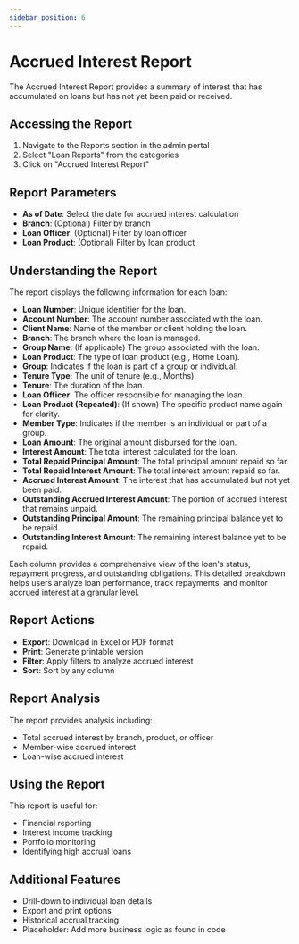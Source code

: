 ```yaml
---
sidebar_position: 6
---
```


# Accrued Interest Report

The Accrued Interest Report provides a summary of interest that has accumulated on loans but has not yet been paid or received.

## Accessing the Report

1. Navigate to the Reports section in the admin portal
2. Select "Loan Reports" from the categories
3. Click on "Accrued Interest Report"

## Report Parameters

- **As of Date**: Select the date for accrued interest calculation
- **Branch**: (Optional) Filter by branch
- **Loan Officer**: (Optional) Filter by loan officer
- **Loan Product**: (Optional) Filter by loan product

## Understanding the Report

The report displays the following information for each loan:

- **Loan Number**: Unique identifier for the loan.
- **Account Number**: The account number associated with the loan.
- **Client Name**: Name of the member or client holding the loan.
- **Branch**: The branch where the loan is managed.
- **Group Name**: (If applicable) The group associated with the loan.
- **Loan Product**: The type of loan product (e.g., Home Loan).
- **Group**: Indicates if the loan is part of a group or individual.
- **Tenure Type**: The unit of tenure (e.g., Months).
- **Tenure**: The duration of the loan.
- **Loan Officer**: The officer responsible for managing the loan.
- **Loan Product (Repeated)**: (If shown) The specific product name again for clarity.
- **Member Type**: Indicates if the member is an individual or part of a group.
- **Loan Amount**: The original amount disbursed for the loan.
- **Interest Amount**: The total interest calculated for the loan.
- **Total Repaid Principal Amount**: The total principal amount repaid so far.
- **Total Repaid Interest Amount**: The total interest amount repaid so far.
- **Accrued Interest Amount**: The interest that has accumulated but not yet been paid.
- **Outstanding Accrued Interest Amount**: The portion of accrued interest that remains unpaid.
- **Outstanding Principal Amount**: The remaining principal balance yet to be repaid.
- **Outstanding Interest Amount**: The remaining interest balance yet to be repaid.

Each column provides a comprehensive view of the loan's status, repayment progress, and outstanding obligations. This detailed breakdown helps users analyze loan performance, track repayments, and monitor accrued interest at a granular level.

## Report Actions

- **Export**: Download in Excel or PDF format
- **Print**: Generate printable version
- **Filter**: Apply filters to analyze accrued interest
- **Sort**: Sort by any column

## Report Analysis

The report provides analysis including:
- Total accrued interest by branch, product, or officer
- Member-wise accrued interest
- Loan-wise accrued interest

## Using the Report

This report is useful for:
- Financial reporting
- Interest income tracking
- Portfolio monitoring
- Identifying high accrual loans

## Additional Features

- Drill-down to individual loan details
- Export and print options
- Historical accrual tracking
- Placeholder: Add more business logic as found in code 